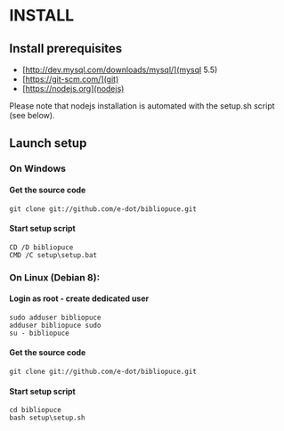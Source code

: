 
# INSTALL

## Install prerequisites

* [http://dev.mysql.com/downloads/mysql/](mysql 5.5)
* [https://git-scm.com/](git)
* [https://nodejs.org](nodejs)

Please note that nodejs installation is automated with the setup.sh script (see below). 

## Launch setup

### On Windows

#### Get the source code

    git clone git://github.com/e-dot/bibliopuce.git

#### Start setup script

    CD /D bibliopuce
    CMD /C setup\setup.bat

### On Linux (Debian 8):

#### Login as root - create dedicated user

    sudo adduser bibliopuce
    adduser bibliopuce sudo
    su - bibliopuce

#### Get the source code

    git clone git://github.com/e-dot/bibliopuce.git

#### Start setup script

    cd bibliopuce
    bash setup\setup.sh
